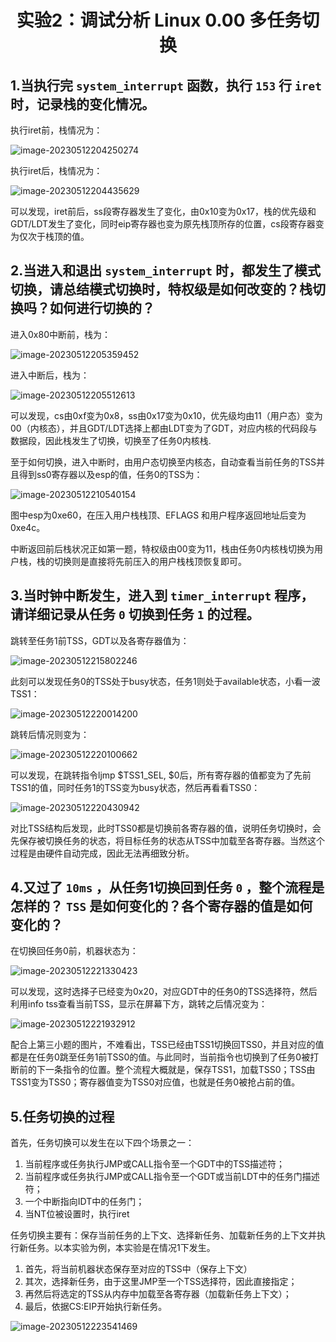# <center>实验2：调试分析 Linux 0.00 多任务切换<center/>

## 1.当执行完 `system_interrupt` 函数，执行 `153` 行 `iret` 时，记录栈的变化情况。

执行iret前，栈情况为：

![image-20230512204250274](.\images\img1.png)

执行iret后，栈情况为：

![image-20230512204435629](.\images\img2.png)

可以发现，iret前后，ss段寄存器发生了变化，由0x10变为0x17，栈的优先级和GDT/LDT发生了变化，同时eip寄存器也变为原先栈顶所存的位置，cs段寄存器变为仅次于栈顶的值。

## 2.当进入和退出 `system_interrupt` 时，都发生了模式切换，请总结模式切换时，特权级是如何改变的？栈切换吗？如何进行切换的？

进入0x80中断前，栈为：

![image-20230512205359452](.\images\img3.png)

进入中断后，栈为：

![image-20230512205512613](.\images\img4.png)

可以发现，cs由0xf变为0x8，ss由0x17变为0x10，优先级均由11（用户态）变为00（内核态），并且GDT/LDT选择上都由LDT变为了GDT，对应内核的代码段与数据段，因此栈发生了切换，切换至了任务0内核栈.

至于如何切换，进入中断时，由用户态切换至内核态，自动查看当前任务的TSS并且得到ss0寄存器以及esp的值，任务0的TSS为：

![image-20230512210540154](.\images\img5.png)

图中esp为0xe60，在压入用户栈栈顶、EFLAGS 和用户程序返回地址后变为0xe4c。

中断返回前后栈状况正如第一题，特权级由00变为11，栈由任务0内核栈切换为用户栈，栈的切换则是直接将先前压入的用户栈栈顶恢复即可。

## 3.当时钟中断发生，进入到 `timer_interrupt` 程序，请详细记录从任务 `0` 切换到任务 `1` 的过程。

跳转至任务1前TSS，GDT以及各寄存器值为：

![image-20230512215802246](.\images\img6.png)

此刻可以发现任务0的TSS处于busy状态，任务1则处于available状态，小看一波TSS1：

![image-20230512220014200](.\images\img7.png)

跳转后情况则变为：

![image-20230512220100662](.\images\img8.png)

可以发现，在跳转指令ljmp $TSS1_SEL, $0后，所有寄存器的值都变为了先前TSS1的值，同时任务1的TSS变为busy状态，然后再看看TSS0：

![image-20230512220430942](.\images\img9.png)

对比TSS结构后发现，此时TSS0都是切换前各寄存器的值，说明任务切换时，会先保存被切换任务的状态，将目标任务的状态从TSS中加载至各寄存器。当然这个过程是由硬件自动完成，因此无法再细致分析。

## 4.又过了 `10ms` ，从任务1切换回到任务 `0` ，整个流程是怎样的？ `TSS` 是如何变化的？各个寄存器的值是如何变化的？

在切换回任务0前，机器状态为：

![image-20230512221330423](.\images\img10.png)

可以发现，这时选择子已经变为0x20，对应GDT中的任务0的TSS选择符，然后利用info tss查看当前TSS，显示在屏幕下方，跳转之后情况变为：

![image-20230512221932912](.\images\img11.png)

配合上第三小题的图片，不难看出，TSS已经由TSS1切换回TSS0，并且对应的值都是在任务0跳至任务1前TSS0的值。与此同时，当前指令也切换到了任务0被打断前的下一条指令的位置。整个流程大概就是，保存TSS1，加载TSS0；TSS由TSS1变为TSS0；寄存器值变为TSS0对应值，也就是任务0被抢占前的值。

## 5.任务切换的过程

首先，任务切换可以发生在以下四个场景之一：

1. 当前程序或任务执行JMP或CALL指令至一个GDT中的TSS描述符；
2. 当前程序或任务执行JMP或CALL指令至一个GDT或当前LDT中的任务门描述符；
3. 一个中断指向IDT中的任务门；
4. 当NT位被设置时，执行iret

任务切换主要有：保存当前任务的上下文、选择新任务、加载新任务的上下文并执行新任务。以本实验为例，本实验是在情况1下发生。

1. 首先，将当前机器状态保存至对应的TSS中（保存上下文）
2. 其次，选择新任务，由于这里JMP至一个TSS选择符，因此直接指定；
3. 再然后将选定的TSS从内存中加载至各寄存器（加载新任务上下文）；
4. 最后，依据CS:EIP开始执行新任务。

![image-20230512223541469](.\images\img12.png)